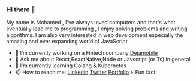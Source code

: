 ### Hi there 👋
My name is Mohamed , I've always loved computers and that's what eventually lead me to programming , I enjoy solving problems and writing algorithms. I am also very interested in web development especially the amazing and ever expanding world of JavaScript
- 🔭 I’m currently working on a Fintech company [Dejamobile](https://dejamobile.com/)
- 💬 Ask me about React,ReactNative,Node or Javscript (or Ts) in general
- 🌱 I’m currently learning Golang & Kubernetes
- 📫 How to reach me: 
[Linkedin](https://www.linkedin.com/in/mohamed-nouri-80396515b/)
[Twitter](https://twitter.com/MoNouri97)
[Portfolio](https://monouri97.github.io/)
⚡ Fun fact: 
<!--
**MoNouri97/MoNouri97** is a ✨ _special_ ✨ repository because its `README.md` (this file) appears on your GitHub profile.

Here are some ideas to get you started:

- 🔭 I’m currently working on ...
- 🌱 I’m currently learning ...
- 👯 I’m looking to collaborate on ...
- 🤔 I’m looking for help with ...
- 💬 Ask me about ...
- 📫 How to reach me: ...
- 😄 Pronouns: ...
- ⚡ Fun fact: ...
-->
